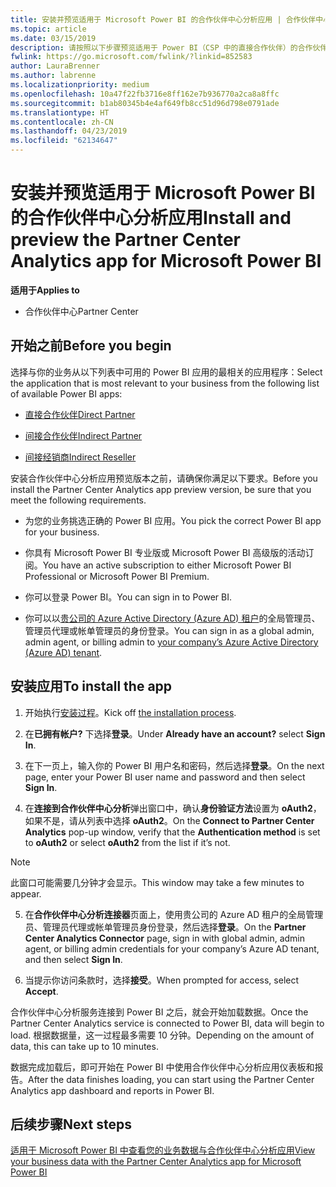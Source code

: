 ```yaml
---
title: 安装并预览适用于 Microsoft Power BI 的合作伙伴中心分析应用 | 合作伙伴中心
ms.topic: article
ms.date: 03/15/2019
description: 请按照以下步骤预览适用于 Power BI（CSP 中的直接合作伙伴）的合作伙伴中心分析应用。
fwlink: https://go.microsoft.com/fwlink/?linkid=852583
author: LauraBrenner
ms.author: labrenne
ms.localizationpriority: medium
ms.openlocfilehash: 10a47f22fb3716e8ff162e7b936770a2ca8a8ffc
ms.sourcegitcommit: b1ab80345b4e4af649fb8cc51d96d798e0791ade
ms.translationtype: HT
ms.contentlocale: zh-CN
ms.lasthandoff: 04/23/2019
ms.locfileid: "62134647"
---
```

# <a name="install-and-preview-the-partner-center-analytics-app-for-microsoft-power-bi"></a><span data-ttu-id="6215c-103">安装并预览适用于 Microsoft Power BI 的合作伙伴中心分析应用</span><span class="sxs-lookup"><span data-stu-id="6215c-103">Install and preview the Partner Center Analytics app for Microsoft Power BI</span></span>

<span data-ttu-id="6215c-104">**适用于**</span><span class="sxs-lookup"><span data-stu-id="6215c-104">**Applies to**</span></span>

- <span data-ttu-id="6215c-105">合作伙伴中心</span><span class="sxs-lookup"><span data-stu-id="6215c-105">Partner Center</span></span>

## <a name="before-you-begin"></a><span data-ttu-id="6215c-106">开始之前</span><span class="sxs-lookup"><span data-stu-id="6215c-106">Before you begin</span></span>

<span data-ttu-id="6215c-107">选择与你的业务从以下列表中可用的 Power BI 应用的最相关的应用程序：</span><span class="sxs-lookup"><span data-stu-id="6215c-107">Select the application that is most relevant to your business from the following list of available Power BI apps:</span></span>
- [<span data-ttu-id="6215c-108">直接合作伙伴</span><span class="sxs-lookup"><span data-stu-id="6215c-108">Direct Partner</span></span>](https://app.powerbi.com/groups/me/getdata/services/direct-providers-partner-analytics)

- [<span data-ttu-id="6215c-109">间接合作伙伴</span><span class="sxs-lookup"><span data-stu-id="6215c-109">Indirect Partner</span></span>](https://app.powerbi.com/groups/me/getdata/services/indirect-providers-partner-analytics)

- [<span data-ttu-id="6215c-110">间接经销商</span><span class="sxs-lookup"><span data-stu-id="6215c-110">Indirect Reseller</span></span>](https://app.powerbi.com/groups/me/getdata/services/indirect-seller-partner-analytics)

<span data-ttu-id="6215c-111">安装合作伙伴中心分析应用预览版本之前，请确保你满足以下要求。</span><span class="sxs-lookup"><span data-stu-id="6215c-111">Before you install the Partner Center Analytics app preview version, be sure that you meet the following requirements.</span></span>

- <span data-ttu-id="6215c-112">为您的业务挑选正确的 Power BI 应用。</span><span class="sxs-lookup"><span data-stu-id="6215c-112">You pick the correct Power BI app for your business.</span></span>

- <span data-ttu-id="6215c-113">你具有 Microsoft Power BI 专业版或 Microsoft Power BI 高级版的活动订阅。</span><span class="sxs-lookup"><span data-stu-id="6215c-113">You have an active subscription to either Microsoft Power BI Professional or Microsoft Power BI Premium.</span></span>

- <span data-ttu-id="6215c-114">你可以登录 Power BI。</span><span class="sxs-lookup"><span data-stu-id="6215c-114">You can sign in to Power BI.</span></span>

- <span data-ttu-id="6215c-115">你可以以[贵公司的 Azure Active Directory (Azure AD) 租户](azure-active-directory-tenants-and-partner-center.md)的全局管理员、管理员代理或帐单管理员的身份登录。</span><span class="sxs-lookup"><span data-stu-id="6215c-115">You can sign in as a global admin, admin agent, or billing admin to [your company’s Azure Active Directory (Azure AD) tenant](azure-active-directory-tenants-and-partner-center.md).</span></span>

## <a name="to-install-the-app"></a><span data-ttu-id="6215c-116">安装应用</span><span class="sxs-lookup"><span data-stu-id="6215c-116">To install the app</span></span>

1. <span data-ttu-id="6215c-117">开始执行[安装过程](https://app.powerbi.com/getdata/services/partneranalytics?cpcode=PartnerCenterAnalytics&getDataForceConnect=true&alwaysPromptForContentProviderCreds=true)。</span><span class="sxs-lookup"><span data-stu-id="6215c-117">Kick off [the installation process](https://app.powerbi.com/getdata/services/partneranalytics?cpcode=PartnerCenterAnalytics&getDataForceConnect=true&alwaysPromptForContentProviderCreds=true).</span></span>

2. <span data-ttu-id="6215c-118">在**已拥有帐户?** 下选择**登录**。</span><span class="sxs-lookup"><span data-stu-id="6215c-118">Under **Already have an account?** select **Sign In**.</span></span> 

3. <span data-ttu-id="6215c-119">在下一页上，输入你的 Power BI 用户名和密码，然后选择**登录**。</span><span class="sxs-lookup"><span data-stu-id="6215c-119">On the next page, enter your Power BI user name and password and then select **Sign In**.</span></span> 

4. <span data-ttu-id="6215c-120">在**连接到合作伙伴中心分析**弹出窗口中，确认**身份验证方法**设置为 **oAuth2**，如果不是，请从列表中选择 **oAuth2**。</span><span class="sxs-lookup"><span data-stu-id="6215c-120">On the **Connect to Partner Center Analytics** pop-up window, verify that the **Authentication method** is set to **oAuth2** or select **oAuth2** from the list if it’s not.</span></span> 

> [!NOTE]  
>  <span data-ttu-id="6215c-121">此窗口可能需要几分钟才会显示。</span><span class="sxs-lookup"><span data-stu-id="6215c-121">This window may take a few minutes to appear.</span></span>

5. <span data-ttu-id="6215c-122">在**合作伙伴中心分析连接器**页面上，使用贵公司的 Azure AD 租户的全局管理员、管理员代理或帐单管理员身份登录，然后选择**登录**。</span><span class="sxs-lookup"><span data-stu-id="6215c-122">On the **Partner Center Analytics Connector** page, sign in with global admin, admin agent, or billing admin credentials for your company’s Azure AD tenant, and then select **Sign In**.</span></span>
 
6. <span data-ttu-id="6215c-123">当提示你访问条款时，选择**接受**。</span><span class="sxs-lookup"><span data-stu-id="6215c-123">When prompted for access, select **Accept**.</span></span> 

<span data-ttu-id="6215c-124">合作伙伴中心分析服务连接到 Power BI 之后，就会开始加载数据。</span><span class="sxs-lookup"><span data-stu-id="6215c-124">Once the Partner Center Analytics service is connected to Power BI, data will begin to load.</span></span> <span data-ttu-id="6215c-125">根据数据量，这一过程最多需要 10 分钟。</span><span class="sxs-lookup"><span data-stu-id="6215c-125">Depending on the amount of data, this can take up to 10 minutes.</span></span> 

<span data-ttu-id="6215c-126">数据完成加载后，即可开始在 Power BI 中使用合作伙伴中心分析应用仪表板和报告。</span><span class="sxs-lookup"><span data-stu-id="6215c-126">After the data finishes loading, you can start using the Partner Center Analytics app dashboard and reports in Power BI.</span></span>

## <a name="next-steps"></a><span data-ttu-id="6215c-127">后续步骤</span><span class="sxs-lookup"><span data-stu-id="6215c-127">Next steps</span></span>

[<span data-ttu-id="6215c-128">适用于 Microsoft Power BI 中查看您的业务数据与合作伙伴中心分析应用</span><span class="sxs-lookup"><span data-stu-id="6215c-128">View your business data with the Partner Center Analytics app for Microsoft Power BI</span></span>](power-bi-app-for-direct-partners-use.md)
